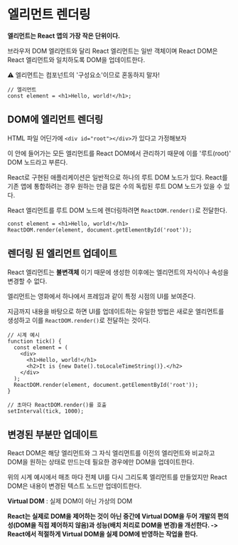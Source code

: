 # 엘리먼트 렌더링

**엘리먼트는 React 앱의 가장 작은 단위이다.**

브라우저 DOM 엘리먼트와 달리 React 엘리먼트는 일반 객체이며 React DOM은 React 엘리먼트와 일치하도록 DOM을 업데이트한다.

⚠ 엘리먼트는 컴포넌트의 '구성요소'이므로 혼동하지 말자!
```JSX
// 엘리먼트
const element = <h1>Hello, world!</h1>;
```

## DOM에 엘리먼트 렌더링

HTML 파일 어딘가에 `<div id="root"></div>`가 있다고 가정해보자 

이 안에 들어가는 모든 엘리먼트를 React DOM에서 관리하기 때문에 이를 '루트(root)' DOM 노드라고 부른다.

React로 구현된 애플리케이션은 일반적으로 하나의 루트 DOM 노드가 있다. React를 기존 앱에 통합하려는 경우 원하는 만큼 많은 수의 독립된 루트 DOM 노드가 있을 수 있다.

React 엘리먼트를 루트 DOM 노드에 렌더링하려면 `ReactDOM.render()`로 전달한다.
```JSX
const element = <h1>Hello, world!</h1>
ReactDOM.render(element, document.getElementById('root'));
```

## 렌더링 된 엘리먼트 업데이트

React 엘리먼트는 **불변객체** 이기 때문에 생성한 이후에는 엘리먼트의 자식이나 속성을 변경할 수 없다. 

엘리먼트는 영화에서 하나에서 프레임과 같이 특정 시점의 UI를 보여준다.

지금까지 내용을 바탕으로 하면 UI를 업데이트하는 유일한 방법은 새로운 엘리먼트를 생성하고 이를 `ReactDOM.render()`로 전달하는 것이다.
```JSX
// 시계 예시
function tick() {
  const element = (
    <div>
      <h1>Hello, world!</h1>
      <h2>It is {new Date().toLocaleTimeString()}.</h2>
    </div>
  );
  ReactDOM.render(element, document.getElementById('root'));
}

// 초마다 ReactDOM.render()를 호출
setInterval(tick, 1000);
```

## 변경된 부분만 업데이트

React DOM은 해당 엘리먼트와 그 자식 엘리먼트를 이전의 엘리먼트와 비교하고 DOM을 원하는 상태로 만드는데 필요한 경우에만 DOM을 업데이트한다.

위의 시계 예시에서 매초 마다 전체 UI를 다시 그리도록 엘리먼트를 만들었지만 React DOM은 내용이 변경된 텍스트 노드만 업데이트한다.

**Virtual DOM** : 실제 DOM이 아닌 가상의 DOM

**React는 실제로 DOM을 제어하는 것이 아닌 중간에 Virtual DOM을 두어 개발의 편의성(DOM을 직접 제어하지 않음)과 성능(배치 처리로 DOM을 변경)을 개선한다. -> React에서 적절하게 Virtual DOM을 실제 DOM에 반영하는 작업을 한다.**


